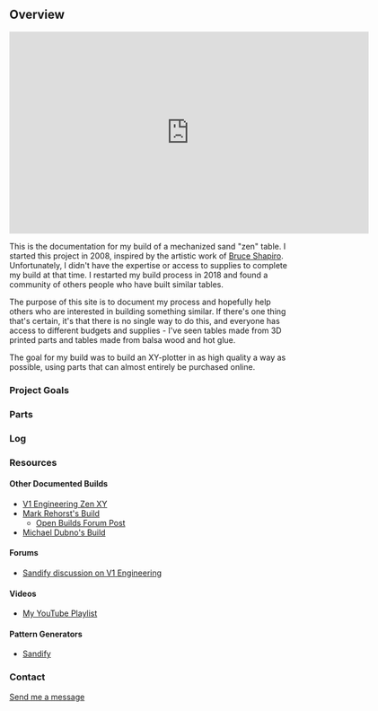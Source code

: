 ## Overview

<iframe src="https://player.vimeo.com/video/319150613" width="640" height="360" frameborder="0" webkitallowfullscreen mozallowfullscreen allowfullscreen></iframe>

This is the documentation for my build of a mechanized sand "zen" table. I started this project in 2008,
inspired by the artistic work of [Bruce Shapiro](http://www.taomc.com). Unfortunately, I didn't have the
expertise or access to supplies to complete my build at that time. I restarted my build process in 2018
and found a community of others people who have built similar tables.

The purpose of this site is to document my process and hopefully help others who are interested in building
something similar. If there's one thing that's certain, it's that there is no single way to do this, and
everyone has access to different budgets and supplies - I've seen tables made from 3D printed parts and
tables made from balsa wood and hot glue.

The goal for my build was to build an XY-plotter in as high quality a way as possible, using parts that can
almost entirely be purchased online.

### Project Goals


### Parts


### Log

### Resources

#### Other Documented Builds

 - [V1 Engineering Zen XY](https://www.v1engineering.com/zenxy/)
 - [Mark Rehorst's Build](https://drmrehorst.blogspot.com/2018/10/a-3d-printed-sand-table-spice-must-flow.html)
   - [Open Builds Forum Post](https://openbuilds.com/builds/the-spice-must-flow-a-corexy-sand-table.7807/)
 - [Michael Dubno's Build](http://dubno.com/sandtable/index.html)

#### Forums

 - [Sandify discussion on V1 Engineering](https://www.v1engineering.com/forum/topic/does-this-count-as-a-build)

#### Videos

- [My YouTube Playlist](https://www.youtube.com/playlist?list=PLvB5haKJbU3gAIbd7pgwSGlissy1iIUOg)

#### Pattern Generators

- [Sandify](https://jeffeb3.github.io/sandify/)

### Contact

[Send me a message](https://markroland.com/contact)

